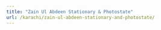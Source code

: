 ```yaml
---
title: "Zain Ul Abdeen Stationary & Photostate"
url: /karachi/zain-ul-abdeen-stationary-and-photostate/
---
```

